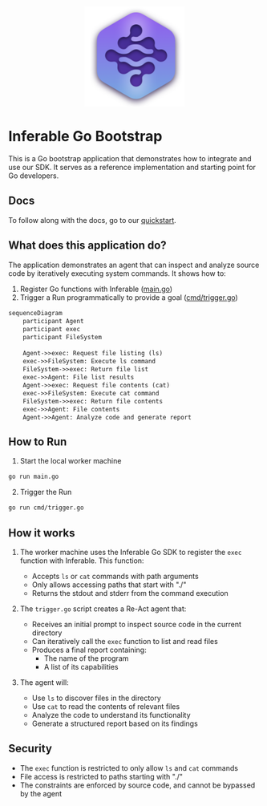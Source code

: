 <p align="center">
  <img src="../assets/logo.png" alt="Inferable Logo" width="200" />
</p>

# Inferable Go Bootstrap

This is a Go bootstrap application that demonstrates how to integrate and use our SDK. It serves as a reference implementation and starting point for Go developers.

## Docs

To follow along with the docs, go to our [quickstart](https://docs.inferable.ai/quick-start).

## What does this application do?

The application demonstrates an agent that can inspect and analyze source code by iteratively executing system commands. It shows how to:

1. Register Go functions with Inferable ([main.go](./main.go))
2. Trigger a Run programmatically to provide a goal ([cmd/trigger.go](./cmd/trigger.go))

```mermaid
sequenceDiagram
    participant Agent
    participant exec
    participant FileSystem

    Agent->>exec: Request file listing (ls)
    exec->>FileSystem: Execute ls command
    FileSystem->>exec: Return file list
    exec->>Agent: File list results
    Agent->>exec: Request file contents (cat)
    exec->>FileSystem: Execute cat command
    FileSystem->>exec: Return file contents
    exec->>Agent: File contents
    Agent->>Agent: Analyze code and generate report
```

## How to Run

1. Start the local worker machine

```bash
go run main.go
```

2. Trigger the Run

```bash
go run cmd/trigger.go
```

## How it works

1. The worker machine uses the Inferable Go SDK to register the `exec` function with Inferable. This function:

   - Accepts `ls` or `cat` commands with path arguments
   - Only allows accessing paths that start with "./"
   - Returns the stdout and stderr from the command execution

2. The `trigger.go` script creates a Re-Act agent that:

   - Receives an initial prompt to inspect source code in the current directory
   - Can iteratively call the `exec` function to list and read files
   - Produces a final report containing:
     - The name of the program
     - A list of its capabilities

3. The agent will:

   - Use `ls` to discover files in the directory
   - Use `cat` to read the contents of relevant files
   - Analyze the code to understand its functionality
   - Generate a structured report based on its findings

## Security

- The `exec` function is restricted to only allow `ls` and `cat` commands
- File access is restricted to paths starting with "./"
- The constraints are enforced by source code, and cannot be bypassed by the agent

